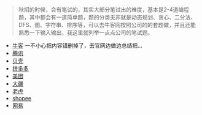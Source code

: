 > 秋招的时候，会有笔试的，其实大部分笔试出的难度，基本是2-4道编程题，其中都会有一道简单题，题的分类无非就是动态规划、贪心、二分法、DFS、图、字符串、排序等，可以去牛客网按照公司的的套题做，并且还能熟悉一下输入输出，我这里就列举一点点公司的笔试题。

- [牛客](niuke.md) 一不小心把内容错删掉了，去官网边做边总结把...
- [腾讯](tx.md)
- [贝壳](beike.md)
- [拼多多](pdd.md)
- [美团](meituan.md)
- [大疆](dajiang.md)
- [老虎](laohu.md)
- [shopee](Shopee.md)
- [网易](wangyi.md)


